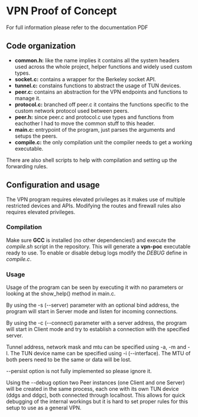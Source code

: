 # VPN Proof of Concept
For full information please refer to the documentation PDF

## Code organization
* **common.h:** like the name implies it contains all the system headers used across the whole project, helper functions and widely used custom types.
* **socket.c:** contains a wrapper for the Berkeley socket API.
* **tunnel.c:** constains functions to abstract the usage of TUN devices.
* **peer.c:** contains an abstraction for the VPN endpoints and functions to manage it.
* **protocol.c:** branched off peer.c it contains the functions specific to the custom network protocol used between peers.
* **peer.h:** since peer.c and protocol.c use types and functions from eachother I had to  move the common stuff to this header.
* **main.c:** entrypoint of the program, just parses the arguments and setups the peers.
* **compile.c:** the only compilation unit the compiler needs to get a working executable.

There are also shell scripts to help with compilation and setting up the forwarding rules.

## Configuration and usage
The VPN program requires elevated privileges as it makes use of multiple restricted devices and APIs. Modifying the routes and firewall rules also requires elevated privileges.
### Compilation
Make sure **GCC** is installed (no other dependencies!) and execute the *compile.sh* script in the repository. This will generate a **vpn-poc** executable ready to use.
To enable or disable debug logs modify the *DEBUG* define in *compile.c*.
### Usage
Usage of the program can be seen by executing it with no parameters or looking at the show_help() method in main.c.

By using the -s (--server) parameter with an optional bind address, the program will start in Server mode and listen for incoming connections.

By using the -c (--connect) parameter with a server address, the program will start in Client mode and try to establish a connection with the specified server.

Tunnel address, network mask and mtu can be specified using -a, -m and -l. The TUN  device name can be specified using -i (--interface). The MTU of both peers need to be the same or data will be lost. 

--persist option is not fully implemented so please ignore it.

Using the --debug option two Peer instances (one Client and one Server) will be created in the same process, each one with its own TUN device (ddgs and ddgc), both connected through localhost. This allows for quick debugging of the internal workings but it is hard to set proper rules for this setup to use as a general VPN.

